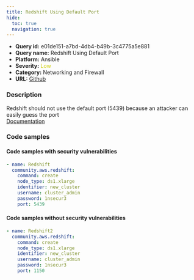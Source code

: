 ```yaml
---
title: Redshift Using Default Port
hide:
  toc: true
  navigation: true
---
```


<style>
  .highlight .hll {
    background-color: #ff171742;
  }
  .md-content {
    max-width: 1100px;
    margin: 0 auto;
  }
</style>

-   **Query id:** e01de151-a7bd-4db4-b49b-3c4775a5e881
-   **Query name:** Redshift Using Default Port
-   **Platform:** Ansible
-   **Severity:** <span style="color:#CC0">Low</span>
-   **Category:** Networking and Firewall
-   **URL:** [Github](https://github.com/Checkmarx/kics/tree/master/assets/queries/ansible/aws/redshift_using_default_port)

### Description
Redshift should not use the default port (5439) because an attacker can easily guess the port<br>
[Documentation](https://docs.ansible.com/ansible/latest/collections/community/aws/redshift_module.html#parameter-port)

### Code samples
#### Code samples with security vulnerabilities
```yaml title="Postitive test num. 1 - yaml file" hl_lines="8"
- name: Redshift
  community.aws.redshift:
    command: create
    node_type: ds1.xlarge
    identifier: new_cluster
    username: cluster_admin
    password: 1nsecur3
    port: 5439

```


#### Code samples without security vulnerabilities
```yaml title="Negative test num. 1 - yaml file"
- name: Redshift2
  community.aws.redshift:
    command: create
    node_type: ds1.xlarge
    identifier: new_cluster
    username: cluster_admin
    password: 1nsecur3
    port: 1150

```
